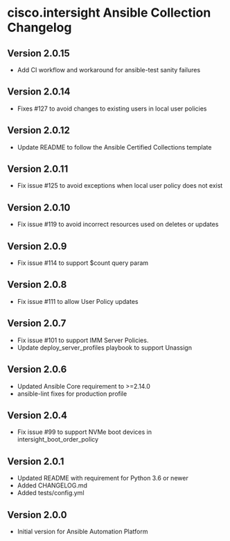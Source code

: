 # cisco.intersight Ansible Collection Changelog

## Version 2.0.15
- Add CI workflow and workaround for ansible-test sanity failures

## Version 2.0.14
- Fixes #127 to avoid changes to existing users in local user policies

## Version 2.0.12
- Update README to follow the Ansible Certified Collections template

## Version 2.0.11
- Fix issue #125 to avoid exceptions when local user policy does not exist

## Version 2.0.10
- Fix issue #119 to avoid incorrect resources used on deletes or updates

## Version 2.0.9
- Fix issue #114 to support $count query param

## Version 2.0.8
- Fix issue #111 to allow User Policy updates

## Version 2.0.7
- Fix issue #101 to support IMM Server Policies.
- Update deploy_server_profiles playbook to support Unassign

## Version 2.0.6
- Updated Ansible Core requirement to >=2.14.0
- ansible-lint fixes for production profile

## Version 2.0.4
- Fix issue #99 to support NVMe boot devices in intersight_boot_order_policy

## Version 2.0.1

- Updated README with requirement for Python 3.6 or newer
- Added CHANGELOG.md
- Added tests/config.yml

## Version 2.0.0

- Initial version for Ansible Automation Platform
